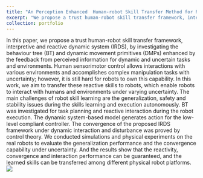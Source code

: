 ```yaml
---
title: "An Perception Enhanced  Human-robot Skill Transfer Method for Reactive Interaction"
excerpt: "We propose a trust human-robot skill transfer framework, interpretive and reactive dynamic system (IRDS), by investigating the behaviour tree (BT) and dynamic movement primitives (DMPs) enhanced by the feedback from perceived information for dynamic and uncertain tasks and environments. Human sensorimotor control allows interactions with various environments and accomplishes complex manipulation tasks with uncertainty; however, it is still hard for robots to own this capability. In this work, we aim to transfer these reactive skills to robots, which enable robots to interact with humans and environments under varying uncertainty. <br/><img src='/images/reactive-planning.gif'>"
collection: portfolio
---
```


In this paper, we propose a trust human-robot skill transfer framework, interpretive and reactive dynamic system (IRDS), by investigating the behaviour tree (BT) and dynamic movement primitives (DMPs) enhanced by the feedback from perceived information for dynamic and uncertain tasks and environments. Human sensorimotor control allows interactions with various environments and accomplishes complex manipulation tasks with uncertainty; however, it is still hard for robots to own this capability. In this work, we aim to transfer these reactive skills to robots, which enable robots to interact with humans and environments under varying uncertainty. The main challenges of robot skill learning are the generalization, safety and stability issues during the skills learning and execution autonomously. BT was investigated for task planning and reactive interaction during the robot execution. The dynamic system-based model generates action for the low-level compliant controller. The convergence of the proposed IRDS framework under dynamic interaction and disturbance was proved by control theory. We conducted simulations and physical experiments on the real robots to evaluate the generalization performance and the convergence capability under uncertainty. And the results show that the reactivity, convergence and interaction performance can be guaranteed, and the learned skills can be transferred among different physical robot platforms.<br/><img src='/images/reactive-planning.gif'>
